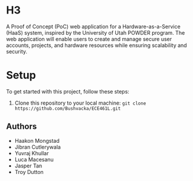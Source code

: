 # H3

A Proof of Concept (PoC) web application for a Hardware-as-a-Service (HaaS) system, inspired by the University of Utah POWDER program. The web application will enable users to create and manage secure user accounts, projects, and hardware resources while ensuring scalability and security.

# Setup

To get started with this project, follow these steps:

1. Clone this repository to your local machine: `git clone https://github.com/Bushvacka/ECE461L.git`

## Authors

- Haakon Mongstad
- Jibran Cutlerywala
- Yuvraj Khullar
- Luca Macesanu
- Jasper Tan
- Troy Dutton